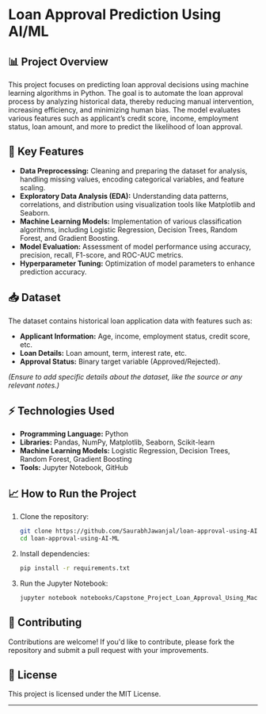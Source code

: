 # **Loan Approval Prediction Using AI/ML**

## 📊 **Project Overview**

This project focuses on predicting loan approval decisions using machine learning algorithms in Python. The goal is to automate the loan approval process by analyzing historical data, thereby reducing manual intervention, increasing efficiency, and minimizing human bias. The model evaluates various features such as applicant’s credit score, income, employment status, loan amount, and more to predict the likelihood of loan approval.

## 🚀 **Key Features**

- **Data Preprocessing:** Cleaning and preparing the dataset for analysis, handling missing values, encoding categorical variables, and feature scaling.
- **Exploratory Data Analysis (EDA):** Understanding data patterns, correlations, and distribution using visualization tools like Matplotlib and Seaborn.
- **Machine Learning Models:** Implementation of various classification algorithms, including Logistic Regression, Decision Trees, Random Forest, and Gradient Boosting.
- **Model Evaluation:** Assessment of model performance using accuracy, precision, recall, F1-score, and ROC-AUC metrics.
- **Hyperparameter Tuning:** Optimization of model parameters to enhance prediction accuracy.

## 📥 **Dataset**

The dataset contains historical loan application data with features such as:

- **Applicant Information:** Age, income, employment status, credit score, etc.
- **Loan Details:** Loan amount, term, interest rate, etc.
- **Approval Status:** Binary target variable (Approved/Rejected).

*(Ensure to add specific details about the dataset, like the source or any relevant notes.)*

## ⚡ **Technologies Used**

- **Programming Language:** Python
- **Libraries:** Pandas, NumPy, Matplotlib, Seaborn, Scikit-learn
- **Machine Learning Models:** Logistic Regression, Decision Trees, Random Forest, Gradient Boosting
- **Tools:** Jupyter Notebook, GitHub

## 📈 **How to Run the Project**

1. Clone the repository:
   ```bash
   git clone https://github.com/SaurabhJawanjal/loan-approval-using-AI-ML.git
   cd loan-approval-using-AI-ML
   ```

2. Install dependencies:
   ```bash
   pip install -r requirements.txt
   ```

3. Run the Jupyter Notebook:
   ```bash
   jupyter notebook notebooks/Capstone_Project_Loan_Approval_Using_Machine_Learning_Model.ipynb
   ```

## 🤝 **Contributing**

Contributions are welcome! If you'd like to contribute, please fork the repository and submit a pull request with your improvements.

## 📄 **License**

This project is licensed under the MIT License.

---

